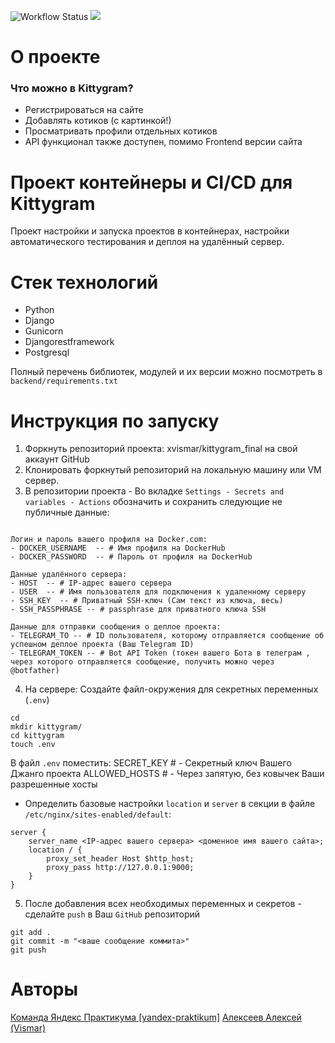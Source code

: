 ![Workflow Status](https://github.com/xVismar/kittygram_final/actions/workflows/main.yml/badge.svg)
![](https://repository-images.githubusercontent.com/860526781/7c04e35a-5628-4b51-bdb6-8586ed1711d0)
# О проекте

### Что можно в Kittygram?
- Регистрироваться на сайте
- Добавлять котиков (с картинкой!)
- Просматривать профили отдельных котиков
- API функционал также доступен, помимо Frontend версии сайта


# Проект контейнеры и CI/CD для Kittygram

Проект настройки и запуска проектов в контейнерах, настройки автоматического тестирования и деплоя на удалённый сервер.

# Стек технологий
- Python
- Django
- Gunicorn
- Djangorestframework
- Postgresql

Полный перечень библиотек, модулей и их версии можно посмотреть в `backend/requirements.txt`

# Инструкция по запуску
1. Форкнуть репозиторий проекта: xvismar/kittygram_final на свой аккаунт GitHub
2. Клонировать форкнутый репозиторий на локальную машину или VM сервер.
3. В репозитории проекта - Во вкладке ```Settings - Secrets and variables - Actions``` обозначить и сохранить следующие не публичные данные:

```

Логин и пароль вашего профиля на Docker.com:
- DOCKER_USERNAME  -- # Имя профиля на DockerHub
- DOCKER_PASSWORD  -- # Пароль от профиля на DockerHub

Данные удалённого сервера:
- HOST  -- # IP-адрес вашего сервера
- USER  -- # Имя пользователя для подключения к удаленному серверу
- SSH_KEY  -- # Приватный SSH-ключ (Сам текст из ключа, весь)
- SSH_PASSPHRASE -- # passphrase для приватного ключа SSH

Данные для отправки сообщения о деплое проекта:
- TELEGRAM_TO -- # ID пользователя, которому отправляется сообщение об успешном деплое проекта (Ваш Telegram ID)
- TELEGRAM_TOKEN -- # Bot API Token (токен вашего Бота в телеграм , через которого отправляется сообщение, получить можно через @botfather)
```

4. На сервере:
Создайте файл-окружения для секретных переменных (`.env`)

```
cd
mkdir kittygram/
cd kittygram
touch .env
```
В файл `.env` поместить:
SECRET_KEY # - Секретный ключ Вашего Джанго проекта
ALLOWED_HOSTS # - Через запятую, без ковычек Ваши разрешенные хосты


- Определить базовые настройки `location` и `server` в секции в файле `/etc/nginx/sites-enabled/default`:

```
server {
    server_name <IP-адрес вашего сервера> <доменное имя вашего сайта>;
    location / {
        proxy_set_header Host $http_host;
        proxy_pass http://127.0.0.1:9000;
    }
}

```

5. После добавления всех необходимых переменных и секретов - сделайте `push` в Ваш `GitHub` репозиторий
```
git add .
git commit -m "<ваше сообщение коммита>"
git push
```

# Авторы
[Команда Яндекс Практикума [yandex-praktikum]](https://github.com/yandex-praktikum)
[Aлексеев Алексей (Vismar)](https://github.com/xVismar)    

